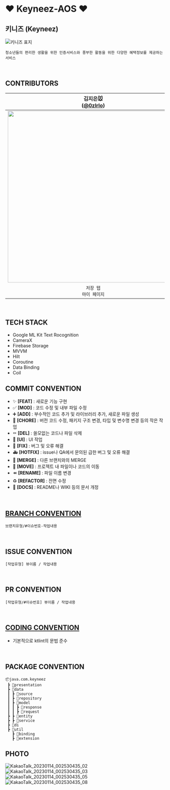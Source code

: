 # ❤️ Keyneez-AOS ❤️

## 키니즈 (Keyneez)
![키니즈 표지](https://user-images.githubusercontent.com/83579348/212356641-b8f4be5a-c10d-4547-934b-1a7eeec6bf93.png)

```
청소년들의 편리한 생활을 위한 인증서비스와 풍부한 활동을 위한 다양한 혜택정보를 제공하는 서비스
```
<br>

## CONTRIBUTORS
| 김지은🐭<br/>([@0zlrlo](https://github.com/0zlrlo)) | 서동주🦦<br/>([@DongjooSEO](https://github.com/DongjooSEO)) | 전채연🐸<br/>([@b1urrrr](https://github.com/b1urrrr)) |
| :---: | :---: | :---: |
| <img width="540" src="https://user-images.githubusercontent.com/70993562/210304447-6d74e759-5baf-4d08-866f-57bf10bddc3a.jpg"/> | <img width="540" src="https://user-images.githubusercontent.com/70993562/210304332-6bcf7c78-5612-4821-8447-48f1ba2f045c.jpg"/> | <img width="540" src="https://user-images.githubusercontent.com/70993562/210304413-00952aa3-4faa-46a8-bacf-b94df2cc0499.jpg"/> |
| `저장 탭`<br/>`마이 페이지` | `인포 탭`<br/>`랜딩 페이지` | `온라인 인증서 발급 페이지`<br/>`로그인/회원가입 페이지` |
<br>

## TECH STACK
- Google ML Kit Text Rocognition
- CameraX
- Firebase Storage
- MVVM
- Hilt
- Coroutine
- Data Binding
- Coil

## COMMIT CONVENTION
- ✨ **[FEAT]** : 새로운 기능 구현
- ✅ **[MOD]** : 코드 수정 및 내부 파일 수정
- ➕ **[ADD]** : 부수적인 코드 추가 및 라이브러리 추가, 새로운 파일 생성
- 🎀 **[CHORE]** : 버전 코드 수정, 패키지 구조 변경, 타입 및 변수명 변경 등의 작은 작업
- ⚰️ **[DEL]** : 쓸모없는 코드나 파일 삭제
- 💄 **[UI]** : UI 작업
- 🔨 **[FIX]** : 버그 및 오류 해결
- 🚑️ **[HOTFIX]** : issue나 QA에서 문의된 급한 버그 및 오류 해결
- 🔀 **[MERGE]** : 다른 브랜치와의 MERGE
- 🚚 **[MOVE]** : 프로젝트 내 파일이나 코드의 이동
- ⏪️ **[RENAME]** : 파일 이름 변경
- ♻️ **[REFACTOR]** : 전면 수정
- 📝 **[DOCS]** : README나 WIKI 등의 문서 개정
<br>

## [BRANCH CONVENTION](https://www.notion.so/Branch-Convention-adc2b87bf2be49c992454b49039f449f)
```
브랜치유형/#이슈번호-작업내용
```
<br>

## ISSUE CONVENTION
```
[작업유형] 뷰이름 / 작업내용
```
<br>

## PR CONVENTION
```
[작업유형/#이슈번호] 뷰이름 / 작업내용
```
<br>

## [CODING CONVENTION](https://trite-squirrel-6ef.notion.site/7c8e55041b0e437cb96827632e2d2217?v=9ff52f8daead49a9a5f1bc880c40aa01)
- 기본적으로 ktlint의 문법 준수
<br>

## PACKAGE CONVENTION
```
📦java.com.keyneez 
 ┣ 📂presentation
 ┣ 📂data
 ┃ ┣ 📂source
 ┃ ┣ 📂repository
 ┃ ┣ 📂model
 ┃ ┃ ┣ 📂response
 ┃ ┃ ┣ 📂request
 ┣ ┣ 📂entity
 ┣ ┣ 📂service
 ┣ 📁di
 ┣ 📁util
   ┣ 📂binding
   ┣ 📂extension
```

## PHOTO
![KakaoTalk_20230114_002530435_02](https://user-images.githubusercontent.com/70993562/212357079-34cdf0cc-bb36-4379-aa52-74ed65451f44.jpg)
![KakaoTalk_20230114_002530435_03](https://user-images.githubusercontent.com/70993562/212357103-06af5fab-0bbd-46de-9ffb-a57c837ff83c.jpg)
![KakaoTalk_20230114_002530435_05](https://user-images.githubusercontent.com/70993562/212357133-dd4656a0-0a7b-4af1-aa84-9d29662639c3.jpg)
![KakaoTalk_20230114_002530435_08](https://user-images.githubusercontent.com/70993562/212357153-14d8330a-0269-4cad-870a-a1b48b501fc0.jpg)
<br>

